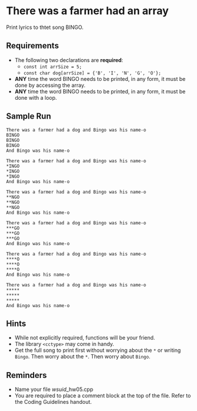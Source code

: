 # There was a farmer had an array
Print lyrics to thtet song BINGO.

## Requirements
- The following two declarations are **required**:
  - `const int arrSize = 5;`
  - `const char dog[arrSize] = {'B', 'I', 'N', 'G', 'O'};`
- **ANY** time the word BINGO needs to be printed, in any form, it must be done by accessing the array.
- **ANY** time the word BINGO needs to be printed, in any form, it must be done with a loop.

## Sample Run
```
There was a farmer had a dog and Bingo was his name-o  
BINGO
BINGO
BINGO
And Bingo was his name-o

There was a farmer had a dog and Bingo was his name-o  
*INGO
*INGO
*INGO
And Bingo was his name-o

There was a farmer had a dog and Bingo was his name-o  
**NGO
**NGO
**NGO
And Bingo was his name-o

There was a farmer had a dog and Bingo was his name-o  
***GO
***GO
***GO
And Bingo was his name-o

There was a farmer had a dog and Bingo was his name-o  
****O
****O
****O
And Bingo was his name-o

There was a farmer had a dog and Bingo was his name-o  
*****
*****
*****
And Bingo was his name-o
```

## Hints
- While not explicitly required, functions will be your friend.
- The library `<cctype>` may come in handy.
- Get the full song to print first without worrying about the `*` or writing `Bingo`. Then worry about the `*`. Then worry about `Bingo`.

## Reminders
- Name your file *wsuid*\_hw05.cpp
- You are required to place a comment block at the top of the file. Refer to the Coding Guidelines
handout.
